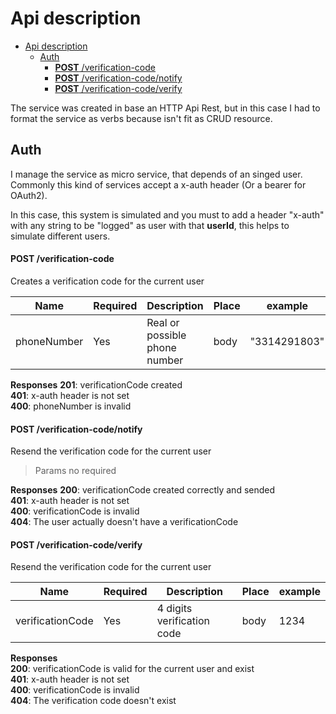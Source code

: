 # Api description

- [Api description](#api-description)
  - [Auth](#auth)
      - [**POST** /verification-code](#post-verification-code)
      - [**POST** /verification-code/notify](#post-verification-codenotify)
      - [**POST** /verification-code/verify](#post-verification-codeverify)

The service was created in base an HTTP Api Rest, but in this case I had to format the service as verbs because isn't fit as CRUD resource.

## Auth

I manage the service as micro service, that depends of an singed user. Commonly this kind of services accept a x-auth header (Or a bearer for OAuth2). 

In this case, this system is simulated and you must to add a header "x-auth" with any string to be "logged" as user with that **userId**, this helps to simulate different users.

#### **POST** /verification-code

Creates a verification code for the current user

| Name        | Required | Description                   | Place | example      |
| ----------- | -------- | ----------------------------- | ----- | ------------ |
| phoneNumber | Yes      | Real or possible phone number | body  | "3314291803" |

**Responses**
**201**: verificationCode created\
**401**: x-auth header is not set\
**400**: phoneNumber is invalid

#### **POST** /verification-code/notify

Resend the verification code for the current user

> Params no required

**Responses**
**200**: verificationCode created correctly and sended\
**401**: x-auth header is not set\
**400**: verificationCode is invalid\
**404**: The user actually doesn't have a verificationCode

#### **POST** /verification-code/verify

Resend the verification code for the current user

| Name             | Required | Description                | Place | example |
| ---------------- | -------- | -------------------------- | ----- | ------- |
| verificationCode | Yes      | 4 digits verification code | body  | 1234    |

**Responses**\
**200**: verificationCode is valid for the current user and exist\
**401**: x-auth header is not set\
**400**: verificationCode is invalid\
**404**: The verification code doesn't exist